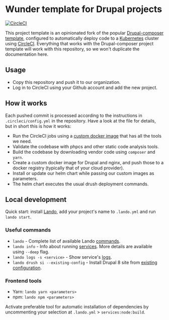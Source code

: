 # Wunder template for Drupal projects

[![CircleCI](https://circleci.com/gh/wunderio/drupal-project/tree/master.svg?style=svg)](https://circleci.com/gh/wunderio/drupal-project/tree/master)

This project template is an opinionated fork of the popular [Drupal-composer template](https://github.com/drupal-composer/drupal-project), configured to automatically deploy code to a [Kubernetes](https://kubernetes.io/) cluster using [CircleCI](https://circleci.com/). Everything that works with the Drupal-composer project template will work with this repository, so we won't duplicate the documentation here.

## Usage

- Copy this repository and push it to our organization. 
- Log in to CircleCI using your Github account and add the new project.

 
## How it works

Each pushed commit is processed according to the instructions in `.circleci/config.yml` in the repository. 
Have a look at the file for details, but in short this is how it works:

- Run the CircleCI jobs using a [custom docker image](https://github.com/wunderio/circleci-builder) that has all the tools we need.  
- Validate the codebase with phpcs and other static code analysis tools.
- Build the codebase by downloading vendor code using `composer` and `yarn`.
- Create a custom docker image for Drupal and nginx, and push those to a docker registry (typically that of your cloud provider).
- Install or update our helm chart while passing our custom images as parameters.
- The helm chart executes the usual drush deployment commands.

## Local development

Quick start: install [Lando](https://docs.devwithlando.io/), add your project's name to `.lando.yml` and run `lando start`.

### Useful commands

- `lando` - Complete list of available Lando [commands](https://docs.devwithlando.io/cli/usage.html).
- `lando info` - Info about running [services](https://docs.devwithlando.io/config/services.html). More details are available using `--deep` flag.
- `lando logs -s <service>` - Show service's [logs](https://docs.devwithlando.io/cli/logs.html).
- `lando drush si --existing-config` - Install Drupal 8 site from [existing configuration](https://www.drupal.org/node/2897299).

### Frontend tools

- Yarn: `lando yarn <parameters>`
- npm: `lando npm <parameters>`

Activate preferable tool for automatic installation of dependencies by uncommenting your selection at `.lando.yml` > `services:node:build`.
